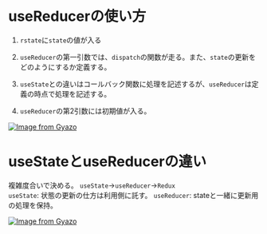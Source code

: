 # useReducerの使い方

1. `rstate`に`state`の値が入る

2. `useReducer`の第一引数では、`dispatch`の関数が走る。また、`state`の更新をどのようにするか定義する。

3. `useState`との違いはコールバック関数に処理を記述するが、`useReducer`は定義の時点で処理を記述する。

4. `useReducer`の第2引数には初期値が入る。

[![Image from Gyazo](https://i.gyazo.com/2fdc321407d0080d3c7b98efd7969d25.png)](https://gyazo.com/2fdc321407d0080d3c7b98efd7969d25)

# useStateとuseReducerの違い

複雑度合いで決める。
`useState`->`useReducer`->`Redux`  
`useState`: 状態の更新の仕方は利用側に託す。
`useReducer`: stateと一緒に更新用の処理を保持。

[![Image from Gyazo](https://i.gyazo.com/c798f79debc30f3cc0e33feff9c8b2a4.png)](https://gyazo.com/c798f79debc30f3cc0e33feff9c8b2a4)